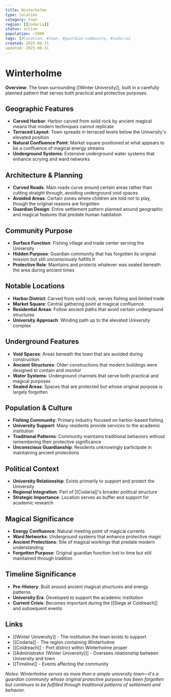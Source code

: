 ```yaml
---
title: Winterholme
type: location
category: town
region: [[Codaria]]
status: active
population: ~2000
tags: [#location, #town, #guardian-community, #codaria]
created: 2025-08-31
updated: 2025-08-31
---
```


# Winterholme

**Overview**: The town surrounding [[Winter University]], built in a carefully planned pattern that serves both practical and protective purposes.

## Geographic Features
- **Carved Harbor**: Harbor carved from solid rock by ancient magical means that modern techniques cannot replicate
- **Terraced Layout**: Town spreads in terraced levels below the University's elevated position
- **Natural Confluence Point**: Market square positioned at what appears to be a confluence of magical energy streams
- **Underground Systems**: Extensive underground water systems that enhance scrying and ward networks

## Architecture & Planning
- **Curved Roads**: Main roads curve around certain areas rather than cutting straight through, avoiding underground void spaces
- **Avoided Areas**: Certain zones where children are told not to play, though the original reasons are forgotten
- **Guardian Design**: Entire settlement pattern planned around geographic and magical features that predate human habitation

## Community Purpose
- **Surface Function**: Fishing village and trade center serving the University
- **Hidden Purpose**: Guardian community that has forgotten its original mission but still unconsciously fulfills it
- **Protective Role**: Maintains and protects whatever was sealed beneath the area during ancient times

## Notable Locations
- **Harbor District**: Carved from solid rock, serves fishing and limited trade
- **Market Square**: Central gathering point at magical confluence
- **Residential Areas**: Follow ancient paths that avoid certain underground structures
- **University Approach**: Winding path up to the elevated University complex

## Underground Features
- **Void Spaces**: Areas beneath the town that are avoided during construction
- **Ancient Structures**: Older constructions that modern buildings were designed to contain and monitor
- **Water Systems**: Underground channels that serve both practical and magical purposes
- **Sealed Areas**: Spaces that are protected but whose original purpose is largely forgotten

## Population & Culture
- **Fishing Community**: Primary industry focused on harbor-based fishing
- **University Support**: Many residents provide services to the academic institution
- **Traditional Patterns**: Community maintains traditional behaviors without remembering their protective significance
- **Unconscious Guardianship**: Residents unknowingly participate in maintaining ancient protections

## Political Context
- **University Relationship**: Exists primarily to support and protect the University
- **Regional Integration**: Part of [[Codaria]]'s broader political structure
- **Strategic Importance**: Location serves as buffer and support for academic research

## Magical Significance
- **Energy Confluence**: Natural meeting point of magical currents
- **Ward Networks**: Underground systems that enhance protective magic
- **Ancient Protections**: Site of magical workings that predate modern understanding
- **Forgotten Purpose**: Original guardian function lost to time but still maintained through tradition

## Timeline Significance
- **Pre-History**: Built around ancient magical structures and energy patterns
- **University Era**: Developed to support the academic institution
- **Current Crisis**: Becomes important during the [[Siege at Coldreach]] and subsequent events

## Links
- [[Winter University]] - The institution the town exists to support
- [[Codaria]] - The region containing Winterholme
- [[Coldreach]] - Port district within Winterholme proper
- [[Administrator (Winter University)]] - Oversees relationship between University and town
- [[Timeline]] - Events affecting the community

*Notes: Winterholme serves as more than a simple university town—it's a guardian community whose original protective purpose has been forgotten but continues to be fulfilled through traditional patterns of settlement and behavior.*

